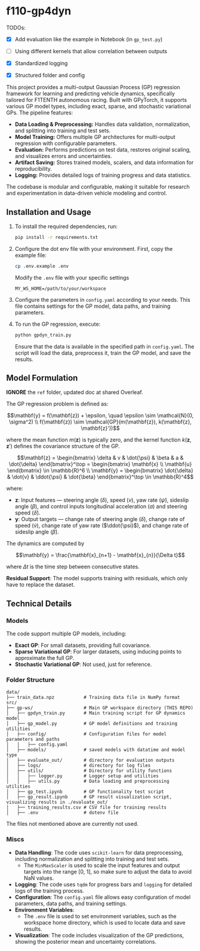 # f110-gp4dyn

TODOs:

- [x] Add evaluation like the example in Notebook (in `gp_test.py`)
- [ ] Using different kernels that allow correlation between outputs
- [x] Standardized logging
- [x] Structured folder and config 


This project provides a multi-output Gaussian Process (GP) regression framework for learning and predicting vehicle dynamics, specifically tailored for F1TENTH autonomous racing. Built with GPyTorch, it supports various GP model types, including exact, sparse, and stochastic variational GPs. The pipeline features:

- **Data Loading & Preprocessing:** Handles data validation, normalization, and splitting into training and test sets.
- **Model Training:** Offers multiple GP architectures for multi-output regression with configurable parameters.
- **Evaluation:** Performs predictions on test data, restores original scaling, and visualizes errors and uncertainties.
- **Artifact Saving:** Stores trained models, scalers, and data information for reproducibility.
- **Logging:** Provides detailed logs of training progress and data statistics.

The codebase is modular and configurable, making it suitable for research and experimentation in data-driven vehicle modeling and control.

## Installation and Usage

1. To install the required dependencies, run:
    ```bash
    pip install -r requirements.txt
    ```

1. Configure the dot env file with your environment. First, copy the example file:
    ```bash
    cp .env.example .env
    ```
    Modify the `.env` file with your specific settings
    ```
    MY_WS_HOME=/path/to/your/workspace
    ```

1. Configure the parameters in `config.yaml` according to your needs. This file contains settings for the GP model, data paths, and training parameters.

1. To run the GP regression, execute:
    ```bash
    python gpdyn_train.py
    ```
    Ensure that the data is available in the specified path in `config.yaml`. The script will load the data, preprocess it, train the GP model, and save the results.



## Model Formulation

**IGNORE** the `ref` folder, updated doc at shared Overleaf.

The GP regression problem is defined as:

```math
\mathbf{y} = f(\mathbf{z}) + \epsilon, \quad \epsilon \sim \mathcal{N}(0, \sigma^2) \\ 
f(\mathbf{z}) \sim \mathcal{GP}(m(\mathbf{z}), k(\mathbf{z}, \mathbf{z}'))
```

where the mean function $m(\mathbf{z})$ is typically zero, and the kernel function $k(\mathbf{z}, \mathbf{z}')$ defines the covariance structure of the GP.

```math
\mathbf{z} = \begin{bmatrix}
\delta & v & \dot{\psi} & \beta & a & \dot{\delta}
\end{bmatrix}^\top = \begin{bmatrix} \mathbf{x} \\ \mathbf{u} \end{bmatrix} \in \mathbb{R}^6 \\
\mathbf{y} = \begin{bmatrix}
\dot{\delta} & \dot{v} & \ddot{\psi} & \dot{\beta}
\end{bmatrix}^\top \in \mathbb{R}^4
```

where:
- $\mathbf{z}$: Input features — steering angle ($\delta$), speed ($v$), yaw rate ($\dot{\psi}$), sideslip angle ($\beta$), and control inputs longitudinal acceleration ($a$) and steering speed ($\dot{\delta}$).
- $\mathbf{y}$: Output targets — change rate of steering angle ($\dot{\delta}$), change rate of speed ($\dot{v}$), change rate of yaw rate ($\ddot{\psi}$), and change rate of sideslip angle ($\dot{\beta}$).

The dynamics are computed by 

```math
\mathbf{y} = \frac{\mathbf{x}_{n+1} - \mathbf{x}_{n}}{\Delta t}
```

where $\Delta t$ is the time step between consecutive states.

**Residual Support**: The model supports training with residuals, which only have to replace the dataset.

## Technical Details

### Models 

The code support multiple GP models, including:
- **Exact GP**: For small datasets, providing full covariance.
- **Sparse Variational GP**: For larger datasets, using inducing points to approximate the full GP.
- **Stochastic Variational GP**: Not used, just for reference.



### Folder Structure

```
data/
├── train_data.npz           # Training data file in NumPy format
src/
├── gp-ws/                   # Main GP workspace directory (THIS REPO)
│   ├── gpdyn_train.py       # Main training script for GP dynamics model
│   ├── gp_model.py          # GP model definitions and training utilities
│   ├── config/              # Configuration files for model parameters and paths
│   │   ├── config.yaml      
│   ├── models/              # saved models with datatime and model type
│   ├── evaluate_out/        # directory for evaluation outputs
│   ├── logs/                # directory for log files
│   ├── utils/               # Directory for utility functions
│   │   ├── logger.py        # Logger setup and utilities
│   │   ├── utils.py         # Data loading and preprocessing utilities
│   ├── gp_test.ipynb        # GP functionality test script
│   ├── gp_result.ipynb      # GP result visualization script, visualizing results in ./evaluate_out/
│   ├── training_results.csv # CSV file for training results
│   ├── .env                 # dotenv file
```

The files not mentioned above are currently not used.



### Miscs

- **Data Handling**: The code uses `scikit-learn` for data preprocessing, including normalization and splitting into training and test sets.
    - The `MinMaxScaler` is used to scale the input features and output targets into the range [0, 1], so make sure to adjust the data to avoid NaN values.
- **Logging**: The code uses `tqdm` for progress bars and `logging` for detailed logs of the training process.
- **Configuration**: The `config.yaml` file allows easy configuration of model parameters, data paths, and training settings.
- **Environment Variables**:
    - The `.env` file is used to set environment variables, such as the workspace home directory, which is used to locate data and save results.
- **Visualization**: The code includes visualization of the GP predictions, showing the posterior mean and uncertainty correlations.